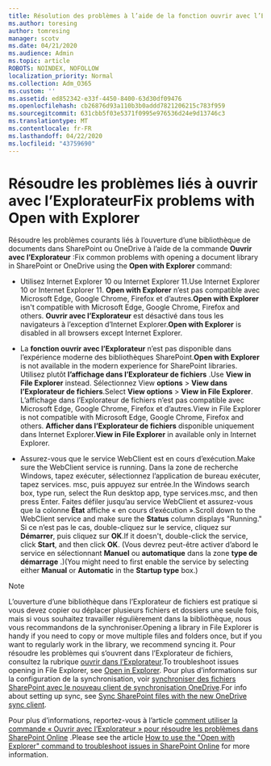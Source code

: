 ```yaml
---
title: Résolution des problèmes à l’aide de la fonction ouvrir avec l’Explorateur
ms.author: toresing
author: tomresing
manager: scotv
ms.date: 04/21/2020
ms.audience: Admin
ms.topic: article
ROBOTS: NOINDEX, NOFOLLOW
localization_priority: Normal
ms.collection: Adm_O365
ms.custom: ''
ms.assetid: ed852342-e33f-4450-8400-63d30df09476
ms.openlocfilehash: cb26876d93a110b3b0addd7821206215c783f959
ms.sourcegitcommit: 631cbb5f03e5371f0995e976536d24e9d13746c3
ms.translationtype: MT
ms.contentlocale: fr-FR
ms.lasthandoff: 04/22/2020
ms.locfileid: "43759690"
---
```

# <a name="fix-problems-with-open-with-explorer"></a><span data-ttu-id="0f32f-102">Résoudre les problèmes liés à ouvrir avec l’Explorateur</span><span class="sxs-lookup"><span data-stu-id="0f32f-102">Fix problems with Open with Explorer</span></span>

<span data-ttu-id="0f32f-103">Résoudre les problèmes courants liés à l’ouverture d’une bibliothèque de documents dans SharePoint ou OneDrive à l’aide de la commande **Ouvrir avec l’Explorateur** :</span><span class="sxs-lookup"><span data-stu-id="0f32f-103">Fix common problems with opening a document library in SharePoint or OneDrive using the **Open with Explorer** command:</span></span> 
  
- <span data-ttu-id="0f32f-104">Utilisez Internet Explorer 10 ou Internet Explorer 11.</span><span class="sxs-lookup"><span data-stu-id="0f32f-104">Use Internet Explorer 10 or Internet Explorer 11.</span></span> <span data-ttu-id="0f32f-105">**Open with Explorer** n’est pas compatible avec Microsoft Edge, Google Chrome, Firefox et d’autres.</span><span class="sxs-lookup"><span data-stu-id="0f32f-105">**Open with Explorer** isn't compatible with Microsoft Edge, Google Chrome, Firefox and others.</span></span> <span data-ttu-id="0f32f-106">**Ouvrir avec l’Explorateur** est désactivé dans tous les navigateurs à l’exception d’Internet Explorer.</span><span class="sxs-lookup"><span data-stu-id="0f32f-106">**Open with Explorer** is disabled in all browsers except Internet Explorer.</span></span> 
    
- <span data-ttu-id="0f32f-107">La **fonction ouvrir avec l’Explorateur** n’est pas disponible dans l’expérience moderne des bibliothèques SharePoint.</span><span class="sxs-lookup"><span data-stu-id="0f32f-107">**Open with Explorer** is not available in the modern experience for SharePoint libraries.</span></span> <span data-ttu-id="0f32f-108">Utilisez plutôt **l’affichage dans l’Explorateur de fichiers** .</span><span class="sxs-lookup"><span data-stu-id="0f32f-108">Use **View in File Explorer** instead.</span></span> <span data-ttu-id="0f32f-109">Sélectionnez View **options** \> **View dans l’Explorateur de fichiers**.</span><span class="sxs-lookup"><span data-stu-id="0f32f-109">Select **View options** \> **View in File Explorer**.</span></span> <span data-ttu-id="0f32f-110">L’affichage dans l’Explorateur de fichiers n’est pas compatible avec Microsoft Edge, Google Chrome, Firefox et d’autres.</span><span class="sxs-lookup"><span data-stu-id="0f32f-110">View in File Explorer is not compatible with Microsoft Edge, Google Chrome, Firefox and others.</span></span> <span data-ttu-id="0f32f-111">**Afficher dans l’Explorateur de fichiers** disponible uniquement dans Internet Explorer.</span><span class="sxs-lookup"><span data-stu-id="0f32f-111">**View in File Explorer** in available only in Internet Explorer.</span></span> 
    
- <span data-ttu-id="0f32f-112">Assurez-vous que le service WebClient est en cours d’exécution.</span><span class="sxs-lookup"><span data-stu-id="0f32f-112">Make sure the WebClient service is running.</span></span> <span data-ttu-id="0f32f-113">Dans la zone de recherche Windows, tapez exécuter, sélectionnez l’application de bureau exécuter, tapez services. msc, puis appuyez sur entrée.</span><span class="sxs-lookup"><span data-stu-id="0f32f-113">In the Windows search box, type run, select the Run desktop app, type services.msc, and then press Enter.</span></span> <span data-ttu-id="0f32f-114">Faites défiler jusqu’au service WebClient et assurez-vous que la colonne **État** affiche « en cours d’exécution ».</span><span class="sxs-lookup"><span data-stu-id="0f32f-114">Scroll down to the WebClient service and make sure the **Status** column displays "Running."</span></span> <span data-ttu-id="0f32f-115">Si ce n’est pas le cas, double-cliquez sur le service, cliquez sur **Démarrer**, puis cliquez sur **OK**.</span><span class="sxs-lookup"><span data-stu-id="0f32f-115">If it doesn't, double-click the service, click **Start**, and then click **OK**.</span></span> <span data-ttu-id="0f32f-116">(Vous devrez peut-être activer d’abord le service en sélectionnant **Manuel** ou **automatique** dans la zone **type de démarrage** .)</span><span class="sxs-lookup"><span data-stu-id="0f32f-116">(You might need to first enable the service by selecting either **Manual** or **Automatic** in the **Startup type** box.)</span></span> 
    
> [!NOTE]
> <span data-ttu-id="0f32f-117">L’ouverture d’une bibliothèque dans l’Explorateur de fichiers est pratique si vous devez copier ou déplacer plusieurs fichiers et dossiers une seule fois, mais si vous souhaitez travailler régulièrement dans la bibliothèque, nous vous recommandons de la synchroniser.</span><span class="sxs-lookup"><span data-stu-id="0f32f-117">Opening a library in File Explorer is handy if you need to copy or move multiple files and folders once, but if you want to regularly work in the library, we recommend syncing it.</span></span> <span data-ttu-id="0f32f-118">Pour résoudre les problèmes qui s’ouvrent dans l’Explorateur de fichiers, consultez la rubrique [ouvrir dans l’Explorateur](https://go.microsoft.com/fwlink/?linkid=871665).</span><span class="sxs-lookup"><span data-stu-id="0f32f-118">To troubleshoot issues opening in File Explorer, see [Open in Explorer](https://go.microsoft.com/fwlink/?linkid=871665).</span></span> <span data-ttu-id="0f32f-119">Pour plus d’informations sur la configuration de la synchronisation, voir [synchroniser des fichiers SharePoint avec le nouveau client de synchronisation OneDrive](https://go.microsoft.com/fwlink/?linkid=871666).</span><span class="sxs-lookup"><span data-stu-id="0f32f-119">For info about setting up sync, see [Sync SharePoint files with the new OneDrive sync client](https://go.microsoft.com/fwlink/?linkid=871666).</span></span>
  
<span data-ttu-id="0f32f-120">Pour plus d’informations, reportez-vous à l’article [comment utiliser la commande « Ouvrir avec l’Explorateur » pour résoudre les problèmes dans SharePoint Online](https://docs.microsoft.com/sharepoint/support/lists-and-libraries/troubleshoot-issues-using-open-with-explorer) .</span><span class="sxs-lookup"><span data-stu-id="0f32f-120">Please see the article [How to use the "Open with Explorer" command to troubleshoot issues in SharePoint Online](https://docs.microsoft.com/sharepoint/support/lists-and-libraries/troubleshoot-issues-using-open-with-explorer) for more information.</span></span> 
  

